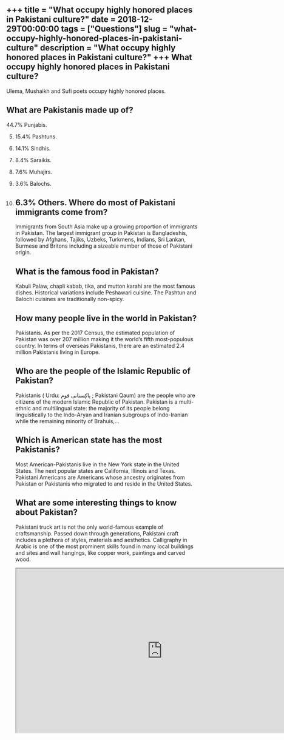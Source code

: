 +++
title = "What occupy highly honored places in Pakistani culture?"
date = 2018-12-29T00:00:00
tags = ["Questions"]
slug = "what-occupy-highly-honored-places-in-pakistani-culture"
description = "What occupy highly honored places in Pakistani culture?"
+++
What occupy highly honored places in Pakistani culture?
-------------------------------------------------------

Ulema, Mushaikh and Sufi poets occupy highly honored places.

What are Pakistanis made up of?
-------------------------------

44.7% Punjabis.

5. 15.4% Pashtuns.
6. 14.1% Sindhis.
7. 8.4% Saraikis.
8. 7.6% Muhajirs.
9. 3.6% Balochs.
10. 6.3% Others. Where do most of Pakistani immigrants come from?
    ------------------------------------------------
    
    Immigrants from South Asia make up a growing proportion of immigrants in Pakistan. The largest immigrant group in Pakistan is Bangladeshis, followed by Afghans, Tajiks, Uzbeks, Turkmens, Indians, Sri Lankan, Burmese and Britons including a sizeable number of those of Pakistani origin.
    
    What is the famous food in Pakistan?
    ------------------------------------
    
    Kabuli Palaw, chapli kabab, tika, and mutton karahi are the most famous dishes. Historical variations include Peshawari cuisine. The Pashtun and Balochi cuisines are traditionally non-spicy.
    
    How many people live in the world in Pakistan?
    ----------------------------------------------
    
    Pakistanis. As per the 2017 Census, the estimated population of Pakistan was over 207 million making it the world’s fifth most-populous country. In terms of overseas Pakistanis, there are an estimated 2.4 million Pakistanis living in Europe.
    
    Who are the people of the Islamic Republic of Pakistan?
    -------------------------------------------------------
    
    Pakistanis ( Urdu: پاكِستانى قوم ‎; Pakistani Qaum) are the people who are citizens of the modern Islamic Republic of Pakistan. Pakistan is a multi-ethnic and multilingual state: the majority of its people belong linguistically to the Indo-Aryan and Iranian subgroups of Indo-Iranian while the remaining minority of Brahuis,…
    
    Which is American state has the most Pakistanis?
    ------------------------------------------------
    
    Most American-Pakistanis live in the New York state in the United States. The next popular states are California, Illinois and Texas. Pakistani Americans are Americans whose ancestry originates from Pakistan or Pakistanis who migrated to and reside in the United States.
    
    What are some interesting things to know about Pakistan?
    --------------------------------------------------------
    
    Pakistani truck art is not the only world-famous example of craftsmanship. Passed down through generations, Pakistani craft includes a plethora of styles, materials and aesthetics. Calligraphy in Arabic is one of the most prominent skills found in many local buildings and sites and wall hangings, like copper work, paintings and carved wood.
    
    <iframe allow="accelerometer; autoplay; clipboard-write; encrypted-media; gyroscope; picture-in-picture" allowfullscreen="" class="__youtube_prefs__  epyt-is-override  no-lazyload" data-no-lazy="1" data-origheight="433" data-origwidth="770" data-skipgform_ajax_framebjll="" height="433" id="_ytid_82989" loading="lazy" src="https://www.youtube.com/embed/u1SVpeqS3W0?enablejsapi=1&autoplay=0&cc_load_policy=0&cc_lang_pref=&iv_load_policy=1&loop=0&modestbranding=0&rel=1&fs=1&playsinline=0&autohide=2&theme=dark&color=red&controls=1&" title="YouTube player" width="770"></iframe>